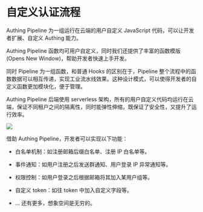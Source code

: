# 自定义认证流程

<LastUpdated/>

Authing Pipeline 为一组运行在云端的用户自定义 JavaScript 代码，可以让开发者扩展、自定义 Authing 能力。

Authing Pipeline 函数均可用户自定义，同时我们还提供了丰富的函数模版 (Opens New Window)，帮助开发者快速上手开发。

同时 Pipeline 为一组函数，和普通 Hooks 的区别在于，Pipeline 整个流程中的函数数据可以相互传递，实现工业流水线效果。这种设计模式，可以使得开发者的自定义函数更加模块化，便于管理。

Authing Pipeline 后端使用 serverless 架构，所有的用户自定义代码均运行在云端，保证不同租户之间的隔离性，同时能弹性伸缩，既保证了安全性，又提升了运行效率。

![](../images/customize-certification-process.jpg)

借助 Authing Pipeline，开发者可以实现以下功能：

* 白名单机制：如注册邮箱后缀白名单、注册 IP 白名单等。

* 事件通知：如用户注册之后发送群通知、用户登录 IP 异常通知等。

* 权限控制：如用户登录之后根据邮箱将其加入某用户组等。

* 自定义 token：如往 token 中加入自定义字段等。

* ... 还有更多，想象空间是无穷的。
